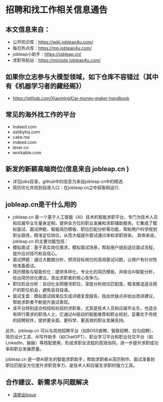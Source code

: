 # 招聘和找工作相关信息通告
## 本文信息来自：
 - 公开知识库：https://wiki.jobleap4u.com/
 - 每日热点库：https://mp.jobleap4u.com/
 - jobleap小助手：https://jobleap.cn/
 - 求职导航站：https://minisite.jobleap4u.com/

## 如果你立志参与大模型领域，如下仓库不容错过（其中有《机器学习者的藏经阁》）
 - https://github.com/XiaomingX/ai-money-maker-handbook


## 常见的海外找工作的平台
 - Indeed.com
 - ashbyhq.com
 - cake.me
 - indeed.com
 - lever.co
 - workable.com


## 新发的新颖高端岗位(信息来自 jobleap.cn )
 - 详见jobs目录，github中的信息为来自jobleap.cn中的精选.
 - 简历优化并找到投递入口：在jobleap.cn之中获取和运行.


## jobleap.cn是干什么用的
 - jobleap.cn 是一个基于人工智能（AI）技术的智能求职平台，专门为技术人员和应届毕业生量身定制，提供全方位的职业发展和求职辅助服务。它集成了模拟面试、面试押题、智能简历模板、职位匹配分析等功能，帮助用户科学规划职业路径，精准定位岗位，从而大幅提升面试通过率和求职效率。
具体来说，jobleap.cn 的主要功能包括：
 - 模拟面试：基于真实岗位需求，模拟面试场景，帮助用户提前适应面试流程，提升应对技巧和自信心。
 - 面试押题：通过大数据分析，预测目标岗位的高频面试问题，让用户有针对性地准备面试。
 - 简历模板与智能优化：提供多样化、专业化的简历模板，并结合AI智能分析，给出简历优化建议，突出求职者的核心竞争力。
 - 职位机会分析：自动化全网搜寻职位，深度分析岗位匹配度，精准推送适合用户的职位机会，避免盲目投递。
 - 面试复盘：模拟面试结束后生成详细复盘报告，指出优缺点并给出改进建议，帮助求职者不断提升面试表现。
 - 该平台特别适合校招和社招的求职者，尤其是技术人员和应届毕业生，也适合有转行需求的职场人士。它通过AI驱动的智能推荐和职业规划，显著优于传统的招聘软件，提供更全面、更科学、更高效的职业发展支持。

此外，jobleap.cn 可以与其他招聘平台（如BOSS直聘、智联招聘、拉勾招聘）、简历设计工具、AI写作助手（如ChatGPT）、职业学习平台和职业社交平台（如LinkedIn、脉脉）等搭配使用，形成求职全流程的高效协同，进一步提升求职成功率和职业发展质量。

jobleap.cn 是一款AI原生的智能求职助手，帮助求职者从简历制作、面试准备到职位匹配全方位提升求职竞争力，是技术人和应届生求职的强力工具。

## 合作建议、新需求与问题解决
 - [请提出Issue](https://github.com/XiaomingX/jobleap-cn-ai-job-search/issues)


